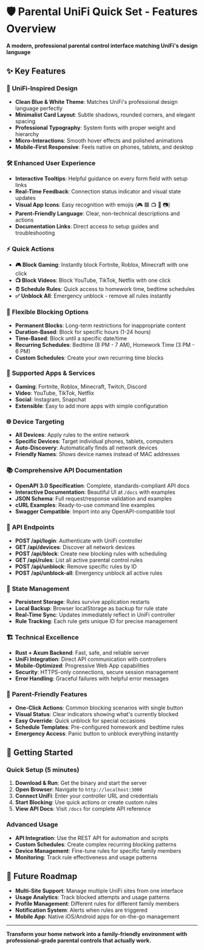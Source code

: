 # 🛡️ Parental UniFi Quick Set - Features Overview

**A modern, professional parental control interface matching UniFi's design language**

## ✨ **Key Features**

### 🎨 **UniFi-Inspired Design**
- **Clean Blue & White Theme**: Matches UniFi's professional design language perfectly
- **Minimalist Card Layout**: Subtle shadows, rounded corners, and elegant spacing
- **Professional Typography**: System fonts with proper weight and hierarchy  
- **Micro-Interactions**: Smooth hover effects and polished animations
- **Mobile-First Responsive**: Feels native on phones, tablets, and desktop

### 🛠️ **Enhanced User Experience**
- **Interactive Tooltips**: Helpful guidance on every form field with setup links
- **Real-Time Feedback**: Connection status indicator and visual state updates
- **Visual App Icons**: Easy recognition with emojis (🎮 🟩 📺 🎵 📷)
- **Parent-Friendly Language**: Clear, non-technical descriptions and actions
- **Documentation Links**: Direct access to setup guides and troubleshooting

### ⚡ **Quick Actions**
- **🎮 Block Gaming**: Instantly block Fortnite, Roblox, Minecraft with one click
- **📺 Block Videos**: Block YouTube, TikTok, Netflix with one click  
- **⏰ Schedule Rules**: Quick access to homework time, bedtime schedules
- **✅ Unblock All**: Emergency unblock - remove all rules instantly

### 🚫 **Flexible Blocking Options**
- **Permanent Blocks**: Long-term restrictions for inappropriate content
- **Duration-Based**: Block for specific hours (1-24 hours)
- **Time-Based**: Block until a specific date/time
- **Recurring Schedules**: Bedtime (8 PM - 7 AM), Homework Time (3 PM - 6 PM)
- **Custom Schedules**: Create your own recurring time blocks

### 📱 **Supported Apps & Services**
- **Gaming**: Fortnite, Roblox, Minecraft, Twitch, Discord
- **Video**: YouTube, TikTok, Netflix
- **Social**: Instagram, Snapchat
- **Extensible**: Easy to add more apps with simple configuration

### 🌐 **Device Targeting**
- **All Devices**: Apply rules to the entire network
- **Specific Devices**: Target individual phones, tablets, computers
- **Auto-Discovery**: Automatically finds all network devices
- **Friendly Names**: Shows device names instead of MAC addresses

### 📚 **Comprehensive API Documentation**
- **OpenAPI 3.0 Specification**: Complete, standards-compliant API docs
- **Interactive Documentation**: Beautiful UI at `/docs` with examples
- **JSON Schema**: Full request/response validation and examples
- **cURL Examples**: Ready-to-use command line examples
- **Swagger Compatible**: Import into any OpenAPI-compatible tool

### 🔧 **API Endpoints**
- **POST /api/login**: Authenticate with UniFi controller
- **GET /api/devices**: Discover all network devices  
- **POST /api/block**: Create new blocking rules with scheduling
- **GET /api/rules**: List all active parental control rules
- **POST /api/unblock**: Remove specific rules by ID
- **POST /api/unblock-all**: Emergency unblock all active rules

### 💾 **State Management**
- **Persistent Storage**: Rules survive application restarts
- **Local Backup**: Browser localStorage as backup for rule state
- **Real-Time Sync**: Updates immediately reflect in UniFi controller
- **Rule Tracking**: Each rule gets unique ID for precise management

### 🏗️ **Technical Excellence**
- **Rust + Axum Backend**: Fast, safe, and reliable server
- **UniFi Integration**: Direct API communication with controllers
- **Mobile-Optimized**: Progressive Web App capabilities
- **Security**: HTTPS-only connections, secure session management
- **Error Handling**: Graceful failures with helpful error messages

### 🎯 **Parent-Friendly Features**
- **One-Click Actions**: Common blocking scenarios with single button
- **Visual Status**: Clear indicators showing what's currently blocked
- **Easy Override**: Quick unblock for special occasions
- **Schedule Templates**: Pre-configured homework and bedtime rules
- **Emergency Access**: Panic button to unblock everything instantly

## 🚀 **Getting Started**

### Quick Setup (5 minutes)
1. **Download & Run**: Get the binary and start the server
2. **Open Browser**: Navigate to `http://localhost:3000`
3. **Connect UniFi**: Enter your controller URL and credentials  
4. **Start Blocking**: Use quick actions or create custom rules
5. **View API Docs**: Visit `/docs` for complete API reference

### Advanced Usage
- **API Integration**: Use the REST API for automation and scripts
- **Custom Schedules**: Create complex recurring blocking patterns
- **Device Management**: Fine-tune rules for specific family members
- **Monitoring**: Track rule effectiveness and usage patterns

## 🔮 **Future Roadmap**
- **Multi-Site Support**: Manage multiple UniFi sites from one interface
- **Usage Analytics**: Track blocked attempts and usage patterns  
- **Profile Management**: Different rules for different family members
- **Notification System**: Alerts when rules are triggered
- **Mobile App**: Native iOS/Android apps for on-the-go management

---

**Transform your home network into a family-friendly environment with professional-grade parental controls that actually work.** 